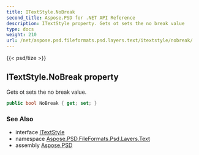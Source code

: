 ```yaml
---
title: ITextStyle.NoBreak
second_title: Aspose.PSD for .NET API Reference
description: ITextStyle property. Gets ot sets the no break value
type: docs
weight: 210
url: /net/aspose.psd.fileformats.psd.layers.text/itextstyle/nobreak/
---
```

{{< psd/tize >}}
## ITextStyle.NoBreak property

Gets ot sets the no break value.

```csharp
public bool NoBreak { get; set; }
```

### See Also

* interface [ITextStyle](../)
* namespace [Aspose.PSD.FileFormats.Psd.Layers.Text](../../../aspose.psd.fileformats.psd.layers.text/)
* assembly [Aspose.PSD](../../../)


